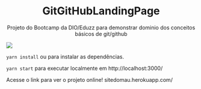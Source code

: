 
<h1 align="center">GitGitHubLandingPage</h1>

<p align="center">
Projeto do Bootcamp da DIO/Eduzz para demonstrar dominio dos conceitos básicos de git/github </p>

<a>
 <img src="./fotos/SitedoMau.jpg">
</a>

<p><code>yarn install</code> ou para instalar as dependências.</p>
<p><code>yarn start</code> para executar localmente em http://localhost:3000/</p>


<p>Acesse o link para ver o projeto online! sitedomau.herokuapp.com/</p>
